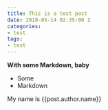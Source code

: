 ```yaml
---
title: This is a test post
date: 2018-05-14 02:35:00 Z
categories:
- test
tags:
- test
---
```


**With some Markdown, baby**

- Some
- Markdown

My name is {{post.author.name}}